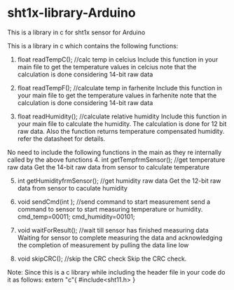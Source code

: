 # sht1x-library-Arduino
This is a library in c for sht1x sensor for Arduino

This is a library in c which contains the following functions:

1. float readTempC();	//calc temp in celcius
    Include this function in your main file to get the temperature values in celcius
    note that the calculation is done considering 14-bit raw data

2. float readTempF();	//calculate temp in farhenite
    Include this function in your main file to get the temperature values in farhenite
    note that the calculation is done considering 14-bit raw data

3. float readHumidity();	//calculate relative humidity
    Include this function in your main file to calculate the humidity.
    The calculation is done for 12 bit raw data.
    Also the function returns temperature compensated humidity.
    refer the datasheet for details.
    
No need to include the following functions in the main as they re internally called by the above functions
4. int getTempfrmSensor();	//get temperature raw data
    Get the 14-bit raw data from sensor to calculate temperature

5. int getHumidityfrmSensor();	//get humidity raw data
    Get the 12-bit raw data from sensor to caculate humidity
    
6. void sendCmd(int );	//send command to start measurement
    send a command to sensor to start measuring temperature or humidity.
    cmd_temp=00011;
    cmd_humidity=00101;
   

7. void waitForResult();	//wait till sensor has finished measuring data
    Waiting for sensor to complete measuring the data and acknowledging the completion of measurement by pulling the data line low

8. void skipCRC();		//skip the CRC check
    Skip the CRC check.


Note: Since this is a c library while including the header file in your code do it as follows:
extern "c"{
    #include<sht11.h>
    }
